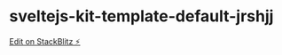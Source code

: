 # sveltejs-kit-template-default-jrshjj

[Edit on StackBlitz ⚡️](https://stackblitz.com/edit/sveltejs-kit-template-default-jrshjj)